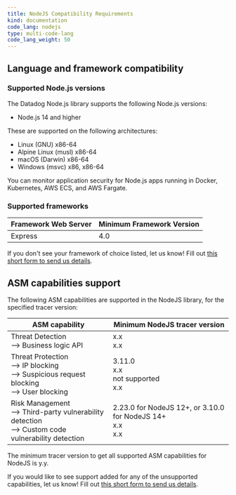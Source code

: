 ```yaml
---
title: NodeJS Compatibility Requirements 
kind: documentation
code_lang: nodejs
type: multi-code-lang
code_lang_weight: 50
---
```


## Language and framework compatibility

### Supported Node.js versions

The Datadog Node.js library supports the following Node.js versions:

- Node.js 14 and higher

These are supported on the following architectures:

- Linux (GNU) x86-64
- Alpine Linux (musl) x86-64
- macOS (Darwin) x86-64
- Windows (msvc) x86, x86-64

You can monitor application security for Node.js apps running in Docker, Kubernetes, AWS ECS, and AWS Fargate.

### Supported frameworks

| Framework Web Server    | Minimum Framework Version   |
| ----------------------- | --------------------------- |
| Express                 | 4.0                         |

<div class="alert alert-info">If you don't see your framework of choice listed, let us know! Fill out <a href="https://forms.gle/gHrxGQMEnAobukfn7">this short form to send us details</a>.</div>

## ASM capabilities support

The following ASM capabilities are supported in the NodeJS library, for the specified tracer version:

| ASM capability                   | Minimum NodeJS tracer version |
| -------------------------------- | ----------------------------|
| Threat Detection <br/> --> Business logic API  | x.x <br/>x.x   |
| Threat Protection <br/> --> IP blocking <br/> --> Suspicious request blocking <br> --> User blocking   | 3.11.0<br/>x.x<br/>not supported<br/>x.x     |
| Risk Management <br/> --> Third-party vulnerability detection <br/> --> Custom code vulnerability detection | 2.23.0 for NodeJS 12+, or 3.10.0 for NodeJS 14+ <br/>x.x<br/>x.x |

The minimum tracer version to get all supported ASM capabilities for NodeJS is y.y.

<div class="alert alert-info">If you would like to see support added for any of the unsupported capabilities, let us know! Fill out <a href="https://forms.gle/gHrxGQMEnAobukfn7">this short form to send us details</a>.</div>


[1]: /tracing/trace_collection/compatibility/nodejs/

